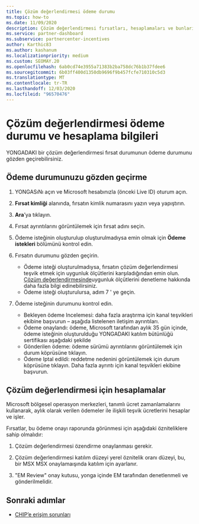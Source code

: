 ```yaml
---
title: Çözüm değerlendirmesi ödeme durumu
ms.topic: how-to
ms.date: 11/09/2020
description: Çözüm değerlendirmesi fırsatları, hesaplamaları ve bunların ödeme durumu hakkında bilgi edinmek için Channel teşvikleri platform (yonga) kullanın.
ms.service: partner-dashboard
ms.subservice: partnercenter-incentives
author: Karthic83
ms.author: kashanum
ms.localizationpriority: medium
ms.custom: SEOMAY.20
ms.openlocfilehash: 6ab0cd74e3955a71383b2ba758dc76b1b37fdee6
ms.sourcegitcommit: 6b03ff400d1350db9696f9b457fcfe710310c5d3
ms.translationtype: MT
ms.contentlocale: tr-TR
ms.lasthandoff: 12/03/2020
ms.locfileid: "96570476"
---
```

# <a name="solution-assessment-payment-status-and-calculation-info"></a>Çözüm değerlendirmesi ödeme durumu ve hesaplama bilgileri

YONGADAKI bir çözüm değerlendirmesi fırsat durumunun ödeme durumunu gözden geçirebilirsiniz.

## <a name="how-to-review-your-payment-status"></a>Ödeme durumunuzu gözden geçirme

1. YONGASıNı açın ve Microsoft hesabınızla (önceki Live ID) oturum açın.
2. **Fırsat kimliği** alanında, fırsatın kimlik numarasını yazın veya yapıştırın.
3. **Ara**’ya tıklayın.
4. Fırsat ayrıntılarını görüntülemek için fırsat adını seçin.
5. Ödeme isteğinin oluşturulup oluşturulmadıysa emin olmak için **Ödeme istekleri** bölümünü kontrol edin.
6. Fırsatın durumunu gözden geçirin.

    - Ödeme isteği oluşturulmadıysa, fırsatın çözüm değerlendirmesi teşvik etmek için uygunluk ölçütlerini karşıladığından emin olun. [Çözüm değerlendirmesinde](chip-solution-assessment.md)uygunluk ölçütlerini denetleme hakkında daha fazla bilgi edinebilirsiniz.
    - Ödeme isteği oluşturulursa, adım 7 ' ye geçin.
7. Ödeme isteğinin durumunu kontrol edin.

    - Bekleyen ödeme Incelemesi: daha fazla araştırma için kanal teşvikleri ekibine başvurun – aşağıda listelenen iletişim ayrıntıları.
    - Ödeme onaylandı: ödeme, Microsoft tarafından aylık 35 gün içinde, ödeme isteğinin oluşturulduğu YONGADAKI katılım bütünlüğü sertifikası aşağıdaki şekilde
    -  Gönderilen ödeme: ödeme sürümü ayrıntılarını görüntülemek için durum köprüsüne tıklayın.
    - Ödeme Iptal edildi: reddetme nedenini görüntülemek için durum köprüsüne tıklayın. Daha fazla ayrıntı için kanal teşvikleri ekibine başvurun.

## <a name="calculations-for-solutions-assessment"></a>Çözüm değerlendirmesi için hesaplamalar

Microsoft bölgesel operasyon merkezleri, tanımlı ücret zamanlamalarını kullanarak, aylık olarak verilen ödemeler ile ilişkili teşvik ücretlerini hesaplar ve işler.

Fırsatlar, bu ödeme onayı raporunda görünmesi için aşağıdaki özniteliklere sahip olmalıdır:

1. Çözüm değerlendirmesi özendirme onaylanması gerekir.

1. Çözüm değerlendirmesi katılım düzeyi yerel öznitelik oranı düzeyi, bu, bir MSX MSX onaylamaışında katılım için ayarlanır.
 
1. "EM Review" onay kutusu, yonga içinde EM tarafından denetlenmeli ve gönderilmelidir.

## <a name="next-steps"></a>Sonraki adımlar

- [CHIP’e erişim sorunları](chip-access-trouble.md) 
